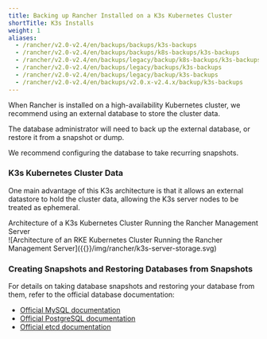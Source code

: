 ```yaml
---
title: Backing up Rancher Installed on a K3s Kubernetes Cluster
shortTitle: K3s Installs
weight: 1
aliases:
  - /rancher/v2.0-v2.4/en/backups/backups/k3s-backups
  - /rancher/v2.0-v2.4/en/backups/backups/k8s-backups/k3s-backups
  - /rancher/v2.0-v2.4/en/backups/legacy/backup/k8s-backups/k3s-backups/
  - /rancher/v2.0-v2.4/en/backups/legacy/backups/k3s-backups
  - /rancher/v2.0-v2.4/en/backups/legacy/backup/k3s-backups
  - /rancher/v2.0-v2.4/en/backups/v2.0.x-v2.4.x/backup/k3s-backups
---
```


When Rancher is installed on a high-availability Kubernetes cluster, we recommend using an external database to store the cluster data.

The database administrator will need to back up the external database, or restore it from a snapshot or dump.

We recommend configuring the database to take recurring snapshots.

### K3s Kubernetes Cluster Data

One main advantage of this K3s architecture is that it allows an external datastore to hold the cluster data, allowing the K3s server nodes to be treated as ephemeral.

<figcaption>Architecture of a K3s Kubernetes Cluster Running the Rancher Management Server</figcaption>
![Architecture of an RKE Kubernetes Cluster Running the Rancher Management Server]({{<baseurl>}}/img/rancher/k3s-server-storage.svg)

### Creating Snapshots and Restoring Databases from Snapshots

For details on taking database snapshots and restoring your database from them, refer to the official database documentation:

- [Official MySQL documentation](https://dev.mysql.com/doc/refman/8.0/en/replication-snapshot-method.html)
- [Official PostgreSQL documentation](https://www.postgresql.org/docs/8.3/backup-dump.html)
- [Official etcd documentation](https://github.com/etcd-io/etcd/blob/master/Documentation/op-guide/recovery.md)